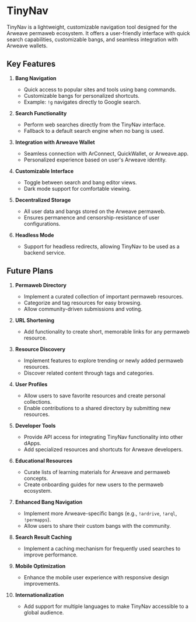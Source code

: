 # TinyNav

TinyNav is a lightweight, customizable navigation tool designed for the Arweave permaweb ecosystem. It offers a user-friendly interface with quick search capabilities, customizable bangs, and seamless integration with Arweave wallets.

## Key Features

1. **Bang Navigation**

   - Quick access to popular sites and tools using bang commands.
   - Customizable bangs for personalized shortcuts.
   - Example: `!g` navigates directly to Google search.

2. **Search Functionality**

   - Perform web searches directly from the TinyNav interface.
   - Fallback to a default search engine when no bang is used.

3. **Integration with Arweave Wallet**

   - Seamless connection with ArConnect, QuickWallet, or Arweave.app.
   - Personalized experience based on user's Arweave identity.

4. **Customizable Interface**

   - Toggle between search and bang editor views.
   - Dark mode support for comfortable viewing.

5. **Decentralized Storage**

   - All user data and bangs stored on the Arweave permaweb.
   - Ensures permanence and censorship-resistance of user configurations.

6. **Headless Mode**
   - Support for headless redirects, allowing TinyNav to be used as a backend service.

## Future Plans

1. **Permaweb Directory**

   - Implement a curated collection of important permaweb resources.
   - Categorize and tag resources for easy browsing.
   - Allow community-driven submissions and voting.

2. **URL Shortening**

   - Add functionality to create short, memorable links for any permaweb resource.

3. **Resource Discovery**

   - Implement features to explore trending or newly added permaweb resources.
   - Discover related content through tags and categories.

4. **User Profiles**

   - Allow users to save favorite resources and create personal collections.
   - Enable contributions to a shared directory by submitting new resources.

5. **Developer Tools**

   - Provide API access for integrating TinyNav functionality into other dApps.
   - Add specialized resources and shortcuts for Arweave developers.

6. **Educational Resources**

   - Curate lists of learning materials for Arweave and permaweb concepts.
   - Create onboarding guides for new users to the permaweb ecosystem.

7. **Enhanced Bang Navigation**

   - Implement more Arweave-specific bangs (e.g., `!ardrive`, `!arql`, `!permapps`).
   - Allow users to share their custom bangs with the community.

8. **Search Result Caching**

   - Implement a caching mechanism for frequently used searches to improve performance.

9. **Mobile Optimization**

   - Enhance the mobile user experience with responsive design improvements.

10. **Internationalization**
    - Add support for multiple languages to make TinyNav accessible to a global audience.
